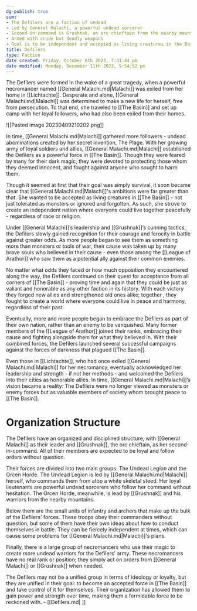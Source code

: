 ```yaml
---
dg-publish: true
sum:
- The Defilers are a faction of undead
- Led by General Malachi, a powerful undead sorcerer
- Second-in-command is Grushnak, an orc chieftain from the nearby mountains
- Armed with crude but deadly weapons
- Goal is to be independant and accepted as living creatures in the Basin
title: Defilers
type: Faction
date created: Friday, October 6th 2023, 7:41:44 pm
date modified: Monday, December 11th 2023, 5:54:52 pm
---
```


The Defilers were formed in the wake of a great tragedy, when a powerful necromancer named [[General Malachi.md|Malachi]] was exiled from her home in [[Lichtachte]]. Desperate and alone, [[General Malachi.md|Malachi]] was determined to make a new life for herself, free from persecution. To that end, she traveled to [[The Basin]] and set up camp with her loyal followers, who had also been exiled from their homes.

![[Pasted image 20230409210202.png]]

In time, [[General Malachi.md|Malachi]] gathered more followers - undead abominations created by her secret invention, The Plage. With her growing army of loyal soldiers and allies, [[General Malachi.md|Malachi]] established the Defilers as a powerful force in [[The Basin]]. Though they were feared by many for their dark magic, they were devoted to protecting those whom they deemed innocent, and fought against anyone who sought to harm them.

Though it seemed at first that their goal was simply survival, it soon became clear that [[General Malachi.md|Malachi]]'s ambitions were far greater than that. She wanted to be accepted as living creatures in [[The Basin]] - not just tolerated as monsters or ignored and forgotten. As such, she strove to create an independent nation where everyone could live together peacefully - regardless of race or religion.

Under [[General Malachi]]’s leadership and [[Grushnak]]’s cunning tactics, the Defilers slowly gained recognition for their courage and ferocity in battle against greater odds. As more people began to see them as something more than monsters or tools of war, their cause was taken up by many brave souls who believed in their cause - even those among the [[League of Arathor]] who saw them as a potential ally against their common enemies. 

No matter what odds they faced or how much opposition they encountered along the way, the Defilers continued on their quest for acceptance from all corners of [[The Basin]] - proving time and again that they could be just as valiant and honorable as any other faction in its history. With each victory they forged new allies and strengthened old ones alike; together , they fought to create a world where everyone could live in peace and harmony, regardless of their past. 

Eventually, more and more people began to embrace the Defilers as part of their own nation, rather than an enemy to be vanquished. Many former members of the [[League of Arathor]] joined their ranks, embracing their cause and fighting alongside them for what they believed in. With their combined forces, the Defilers launched several successful campaigns against the forces of darkness that plagued [[The Basin]].

Even those in [[Lichtachte]], who had once exiled [[General Malachi.md|Malachi]] for her necromancy, eventually acknowledged her leadership and strength - if not her methods - and welcomed the Defilers into their cities as honorable allies. In time, [[General Malachi.md|Malachi]]’s vision became a reality: The Defilers were no longer viewed as monsters or enemy forces but as valuable members of society whom brought peace to [[The Basin]].  

# Organization Structure

The Defilers have an organized and disciplined structure, with [[General Malachi]] as their leader and [[Grushnak]], the orc chieftain, as her second-in-command. All of their members are expected to be loyal and follow orders without question. 

Their forces are divided into two main groups: The Undead Legion and the Orcen Horde. The Undead Legion is led by [[General Malachi.md|Malachi]] herself, who commands them from atop a white skeletal steed. Her loyal lieutenants are powerful undead sorcerers who follow her command without hesitation. The Orcen Horde, meanwhile, is lead by [[Grushnak]] and his warriors from the nearby mountains.

Below them are the small units of infantry and archers that make up the bulk of the Defilers' forces. These troops obey their commanders without question, but some of them have their own ideas about how to conduct themselves in battle. They can be fiercely independent at times, which can cause some problems for [[General Malachi.md|Malachi]]'s plans.

Finally, there is a large group of necromancers who use their magic to create more undead warriors for the Defilers' army. These necromancers have no real rank or position; they simply act on orders from [[General Malachi]] or [[Grushnak]] when needed. 

The Defilers may not be a unified group in terms of ideology or loyalty, but they are unified in their goal: to become an accepted force in [[The Basin]] and take control of it for themselves. Their organization has allowed them to gain power and strength over time, making them a formidable force to be reckoned with. - [[Defilers.md| ]]
